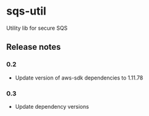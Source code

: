 # sqs-util
Utility lib for secure SQS

## Release notes
### 0.2
- Update version of aws-sdk dependencies to 1.11.78
### 0.3
- Update dependency versions